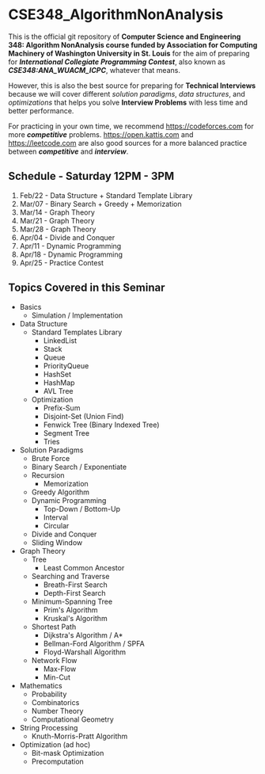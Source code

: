 # CSE348_AlgorithmNonAnalysis

This is the official git repository of **Computer Science and Engineering 348: Algorithm NonAnalysis course funded by Association for Computing Machinery of Washington University in St. Louis** for the aim of preparing for ___International Collegiate Programming Contest___, also known as ___CSE348:ANA_WUACM_ICPC___, whatever that means.

However, this is also the best source for preparing for **Technical Interviews** because we will cover different _solution paradigms_, _data structures_, and _optimizations_ that helps you solve **Interview Problems** with less time and better performance.

For practicing in your own time, we recommend https://codeforces.com for more ___competitive___ problems. https://open.kattis.com and https://leetcode.com are also good sources for a more balanced practice between ___competitive___ and ___interview___. 

## Schedule - Saturday 12PM - 3PM

1. Feb/22 - Data Structure + Standard Template Library
2. Mar/07 - Binary Search + Greedy + Memorization 
3. Mar/14 - Graph Theory
4. Mar/21 - Graph Theory
5. Mar/28 - Graph Theory
6. Apr/04 - Divide and Conquer
7. Apr/11 - Dynamic Programming
8. Apr/18 - Dynamic Programming
9. Apr/25 - Practice Contest

## Topics Covered in this Seminar
* Basics
	* Simulation / Implementation
* Data Structure 
	* Standard Templates Library
		* LinkedList
		* Stack
		* Queue
		* PriorityQueue
		* HashSet
		* HashMap
		* AVL Tree
	* Optimization
		* Prefix-Sum
		* Disjoint-Set (Union Find) 
		* Fenwick Tree (Binary Indexed Tree)
		* Segment Tree
		* Tries
* Solution Paradigms
	* Brute Force
	* Binary Search / Exponentiate
	* Recursion
		* Memorization
	* Greedy Algorithm
	* Dynamic Programming
		* Top-Down / Bottom-Up
		* Interval
		* Circular
	* Divide and Conquer
	* Sliding Window
* Graph Theory
	* Tree
		* Least Common Ancestor
	* Searching and Traverse
		* Breath-First Search
		* Depth-First Search
	* Minimum-Spanning Tree
		* Prim's Algorithm
		* Kruskal's Algorithm
	* Shortest Path
		* Dijkstra's Algorithm / A*
		* Bellman-Ford Algorithm / SPFA
		* Floyd-Warshall Algorithm
	* Network Flow
		* Max-Flow
		* Min-Cut
* Mathematics
	* Probability
	* Combinatorics
	* Number Theory
	* Computational Geometry
* String Processing
	* Knuth-Morris-Pratt Algorithm
* Optimization (ad hoc)
	* Bit-mask Optimization
	* Precomputation

